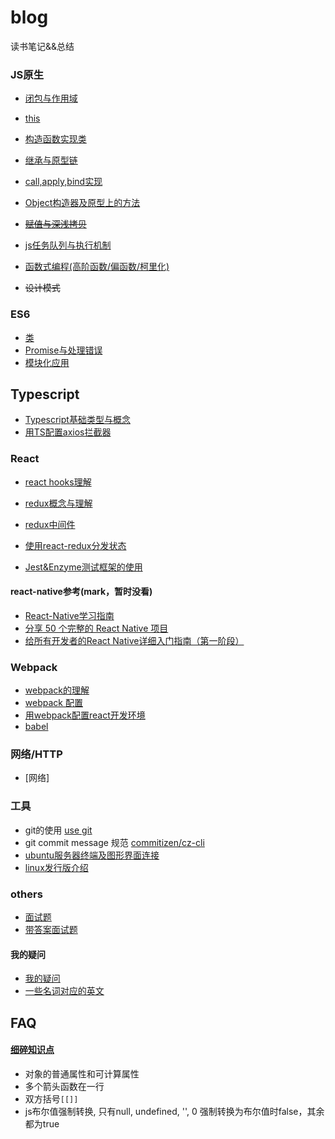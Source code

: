 # blog
读书笔记&&总结

### JS原生

- [闭包与作用域](https://github.com/xblcity/blog/blob/master/articles/js/closures-scope.md)
- [this](https://github.com/xblcity/blog/blob/master/articles/js/this.md)
- [构造函数实现类](https://github.com/xblcity/blog/blob/master/articles/js/constructor.md)
- [继承与原型链](https://github.com/xblcity/blog/blob/master/articles/js/inherit.md)

- [call,apply,bind实现](https://github.com/xblcity/blog/blob/master/articles/js/call.md)

- [Object构造器及原型上的方法](https://github.com/xblcity/blog/blob/master/articles/js/object-methods.md)
- ~~[赋值与深浅拷贝](https://github.com/xblcity/blog/blob/master/articles/js/equalwith-copy.md)~~

- [js任务队列与执行机制](https://github.com/xblcity/blog/blob/master/articles/js/eventloop.md)

- [函数式编程(高阶函数/偏函数/柯里化)](https://github.com/xblcity/blog/blob/master/articles/js/func-program.md)
- ~~设计模式~~

### ES6
- [类](https://github.com/xblcity/blog/blob/master/articles/es6/class.md)
- [Promise与处理错误](https://github.com/xblcity/blog/blob/master/articles/es6/promise.md)
- [模块化应用](https://github.com/xblcity/blog/blob/master/articles/es6/module.md)

## Typescript
- [Typescript基础类型与概念](https://github.com/xblcity/blog/blob/master/articles/typescript/ts-concepts.md)
- [用TS配置axios拦截器](https://github.com/xblcity/blog/blob/master/articles/typescript/ts-axios.md)

### React
- [react hooks理解](https://github.com/xblcity/blog/blob/master/articles/react/react-hooks.md)

- [redux概念与理解](https://github.com/xblcity/blog/blob/master/articles/react/redux.md)
- [redux中间件](https://github.com/xblcity/blog/blob/master/articles/react/redux-middleware.md)
- [使用react-redux分发状态](https://github.com/xblcity/blog/blob/master/articles/react/redux-redux.md)

- [Jest&Enzyme测试框架的使用](https://github.com/xblcity/blog/blob/master/articles/react/react-test.md)

#### react-native参考(mark，暂时没看)
- [React-Native学习指南](https://github.com/reactnativecn/react-native-guide)
- [分享 50 个完整的 React Native 项目](https://juejin.im/post/58f37cb361ff4b0058f9824a)
- [给所有开发者的React Native详细入门指南（第一阶段）](https://juejin.im/post/5898388b128fe1006cb943e3)

### Webpack
- [webpack的理解](https://github.com/xblcity/blog/blob/master/articles/webpack/webpack.md)
- [webpack 配置](https://github.com/xblcity/blog/blob/master/articles/webpack/webpack-config.md)
- [用webpack配置react开发环境](https://github.com/xblcity/blog/blob/master/articles/webpack/webpack-react.md)
- [babel](https://github.com/xblcity/blog/blob/master/articles/webpack/babel.md)

### 网络/HTTP
- [网络]

### 工具

- git的使用 [use git](https://github.com/xblcity/blog/blob/master/articles/tools/git.md)
- git commit message 规范 [commitizen/cz-cli](https://github.com/commitizen/cz-cli)
- [ubuntu服务器终端及图形界面连接](https://github.com/xblcity/blog/blob/master/articles/tools/ubuntu.md)
- [linux发行版介绍](https://github.com/xblcity/blog/blob/master/articles/tools/linux.md)

### others
- [面试题](https://github.com/xblcity/blog/blob/master/articles/others/job-interview.md)
- [带答案面试题](https://github.com/xblcity/blog/blob/master/articles/others/job-answers.md)

#### 我的疑问
- [我的疑问](https://github.com/xblcity/blog/blob/master/articles/others/questions.md)
- [一些名词对应的英文](https://github.com/xblcity/blog/blob/master/articles/others/words.md)

## FAQ
#### [细碎知识点](https://github.com/xblcity/blog/blob/master/articles/others/little-points.md)
- 对象的普通属性和可计算属性
- 多个箭头函数在一行
- 双方括号`[[]]`
- js布尔值强制转换, 只有null, undefined, '', 0 强制转换为布尔值时false，其余都为true
